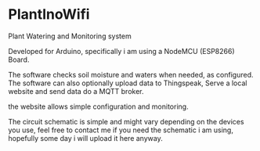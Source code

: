 # PlantInoWifi
Plant Watering and Monitoring system

Developed for Arduino, specifically i am using a NodeMCU (ESP8266) Board.

The software checks soil moisture and waters when needed, as configured.
The software can also optionally upload data to Thingspeak, Serve a local website and send data do a MQTT broker.

the website allows simple configuration and monitoring.

The circuit schematic is simple and might vary depending on the devices you use, feel free to contact me if you need the schematic i am using, hopefully some day i will upload it here anyway.
